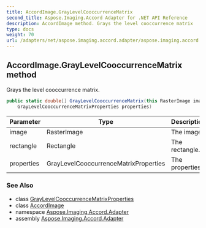 ```yaml
---
title: AccordImage.GrayLevelCooccurrenceMatrix
second_title: Aspose.Imaging.Accord Adapter for .NET API Reference
description: AccordImage method. Grays the level cooccurrence matrix
type: docs
weight: 70
url: /adapters/net/aspose.imaging.accord.adapter/aspose.imaging.accord.adapter/accordimage/graylevelcooccurrencematrix/
---
```

## AccordImage.GrayLevelCooccurrenceMatrix method

Grays the level cooccurrence matrix.

```csharp
public static double[] GrayLevelCooccurrenceMatrix(this RasterImage image, Rectangle rectangle, 
    GrayLevelCooccurrenceMatrixProperties properties)
```

| Parameter | Type | Description |
| --- | --- | --- |
| image | RasterImage | The image. |
| rectangle | Rectangle | The rectangle. |
| properties | GrayLevelCooccurrenceMatrixProperties | The properties. |

### See Also

* class [GrayLevelCooccurrenceMatrixProperties](../../../aspose.imaging.accord.adapter.computervision.glcm/graylevelcooccurrencematrixproperties/)
* class [AccordImage](../)
* namespace [Aspose.Imaging.Accord.Adapter](../../../aspose.imaging.accord.adapter/)
* assembly [Aspose.Imaging.Accord.Adapter](../../../)


